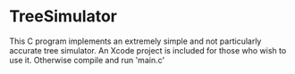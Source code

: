 # TreeSimulator
This C program implements an extremely simple and not particularly accurate tree simulator.
An Xcode project is included for those who wish to use it. Otherwise compile and run 'main.c'

